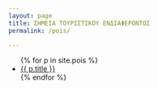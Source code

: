 ```yaml
---
layout: page
title: ΣΗΜΕΙΑ ΤΟΥΡΙΣΤΙΚΟΥ ΕΝΔΙΑΦΕΡΟΝΤΟΣ
permalink: /pois/

---
```


<ul>
  {% for p in site.pois %}
    <li>
      <a href="{{ p.url | relative_url}}">{{ p.title }}</a>
    </li>
  {% endfor %}
</ul>
